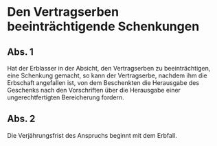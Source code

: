 # Den Vertragserben beeinträchtigende Schenkungen



## Abs. 1

 Hat der Erblasser in der Absicht, den Vertragserben zu beeinträchtigen, eine Schenkung gemacht, so kann der Vertragserbe, nachdem ihm die Erbschaft angefallen ist, von dem Beschenkten die Herausgabe des Geschenks nach den Vorschriften über die Herausgabe einer ungerechtfertigten Bereicherung fordern.

## Abs. 2

 Die Verjährungsfrist des Anspruchs beginnt mit dem Erbfall. 

